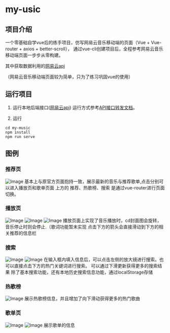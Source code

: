 # my-usic

## 项目介绍

一个零基础自学vue后的练手项目，仿写网易云音乐移动端的页面（Vue + Vue-router + axios + better-scroll），
通过vue-cli创建项目后，全程参考网易云音乐移动端页面一步步从零构建。

其中获取数据利用的[网易云api](https://github.com/Binaryify/NeteaseCloudMusicApi)

（网易云音乐移动端页面较为简单，只为了练习巩固vue的使用）

## 运行项目

1. 运行本地后端接口([网易云api](https://github.com/Binaryify/NeteaseCloudMusicApi))
   运行方式参考[API接口转发文档](https://jsososo.github.io/QQMusicApi)。

2. 运行

```shell
cd my-music
npm install
npm run serve
```

## 图例

### 推荐页
![Image](https://github.com/TheWarming/my-music/blob/main/src/assets/img/example/recommend.png)
基本上与原官方页面抱持一致，展示最新的音乐与推荐歌单,点击分别可以进入播放页和歌单页面
上方的 推荐、热歌榜、搜索  是通过vue-router进行页面切换。

### 播放页
![Image](https://github.com/TheWarming/my-music/blob/main/src/assets/img/example/play1.png)
![Image](https://github.com/TheWarming/my-music/blob/main/src/assets/img/example/play2.png)
![Image](https://github.com/TheWarming/my-music/blob/main/src/assets/img/example/play3.png)
播放页面上实现了音乐播放时，cd封面图会旋转，音乐停止时则会停止.（歌词功能暂未实现
点击下方的箭头会直接滑动到下方的相关推荐的信息栏

### 搜索
![Image](https://github.com/TheWarming/my-music/blob/main/src/assets/img/example/search1.png)
![Image](https://github.com/TheWarming/my-music/blob/main/src/assets/img/example/search2.png)
在输入框内填入信息后，可以点击左侧的放大镜进行搜索。也可以直接点击下方的热门关键词进行搜索。
可以通过下滑更新获得更多的搜索结果
除了基本搜索功能，还有本地历史搜索信息功能，通过localStorage存储

### 热歌榜
![Image](https://github.com/TheWarming/my-music/blob/main/src/assets/img/example/hot.png)
展示热歌榜信息，并且增加了向下滑动获得更多的热门歌曲

### 歌单页
![Image](https://github.com/TheWarming/my-music/blob/main/src/assets/img/example/playlist1.png)
![Image](https://github.com/TheWarming/my-music/blob/main/src/assets/img/example/playlist2.png)
展示歌单的信息





